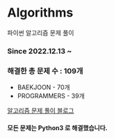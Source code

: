 # Algorithms
파이썬 알고리즘 문제 풀이
### Since 2022.12.13 ~
### 해결한 총 문제 수 : 109개
- BAEKJOON - 70개
- PROGRAMMERS - 39개

[알고리즘 문제 풀이 블로그](https://monzheld.tistory.com/category/%E2%8C%A8%EF%B8%8F%20Algorithms)
#### 모든 문제는 Python3 로 해결했습니다.
